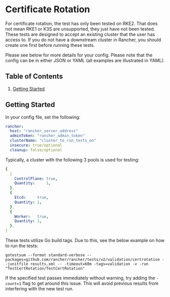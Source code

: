 # Certificate Rotation

For certificate rotation, the test has only been tested on RKE2. That does not mean RKE1 or K3S are unsupported, they just have not been tested. These tests are designed to accept an existing cluster that the user has access to. If you do not have a downstream cluster in Rancher, you should create one first before running these tests.

Please see below for more details for your config. Please note that the config can be in either JSON or YAML (all examples are illustrated in YAML).

## Table of Contents
1. [Getting Started](#Getting-Started)

## Getting Started
In your config file, set the following:
```yaml
rancher:
  host: "rancher_server_address"
  adminToken: "rancher_admin_token"
  clusterName: "cluster_to_run_tests_on"
  insecure: true/optional
  cleanup: false/optional
```

Typically, a cluster with the following 3 pools is used for testing:
```yaml
{
  {
    ControlPlane: true,
    Quantity:     1,
  },
  {
    Etcd:     true,
    Quantity: 1,
  },
  {
    Worker:   true,
    Quantity: 1,
  },
}
```

These tests utilize Go build tags. Due to this, see the below example on how to run the tests:

`gotestsum --format standard-verbose --packages=github.com/rancher/rancher/tests/v2/validation/certrotation --junitfile results.xml -- -timeout=60m -tags=validation -v -run "TestCertRotation/TestCertRotation"`

If the specified test passes immediately without warning, try adding the `-count=1` flag to get around this issue. This will avoid previous results from interfering with the new test run.